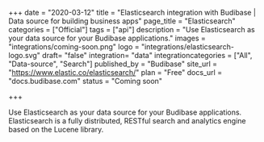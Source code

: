 +++
date = "2020-03-12"
title = "Elasticsearch integration with Budibase | Data source for building business apps"
page_title = "Elasticsearch"
categories = ["Official"] 
tags = ["api"] 
description = "Use Elasticsearch as your data source for your Budibase applications."
images = "integrations/coming-soon.png"
logo = "integrations/elasticsearch-logo.svg"
draft= "false"
integration= "data"
integrationcategories = ["All", "Data-source", "Search"]
published_by = "Budibase"
site_url = "https://www.elastic.co/elasticsearch/"
plan = "Free"
docs_url = "docs.budibase.com"
status = "Coming soon" 

+++

Use Elasticsearch as your data source for your Budibase applications. Elasticsearch is a fully distributed, RESTful search and analytics engine based on the Lucene library.